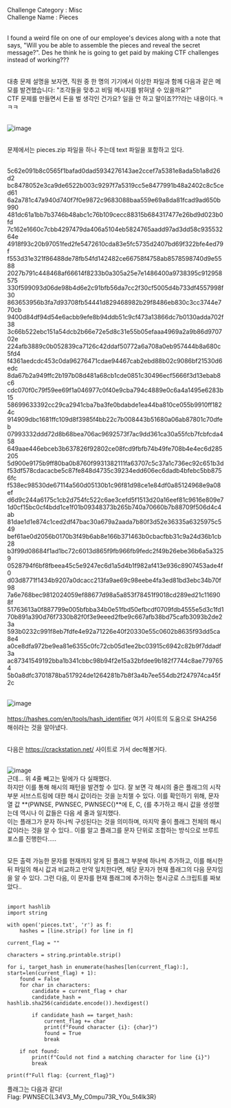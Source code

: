 Challenge Category : Misc<br>
Challenge Name : Pieces<br><br>

I found a weird file on one of our employee's devices along with a note that says, "Will you be able to assemble the pieces and reveal the secret message?". Des he think he is going to get paid by making CTF challenges instead of working???<br><br>

대충 문제 설명을 보자면, 직원 중 한 명의 기기에서 이상한 파일과 함께 다음과 같은 메모를 발견했습니다: "조각들을 맞추고 비밀 메시지를 밝혀낼 수 있을까요?" <br>
CTF 문제를 만들면서 돈을 벌 생각인 건가요? 일을 안 하고 말이죠???라는 내용이다.ㅋㅋㅋ<br><br>

![image](https://github.com/user-attachments/assets/20896570-99c2-47bf-84c1-d8f92644a556)<br><br>

문제에서는 pieces.zip 파일을 하나 주는데 text 파일을 포함하고 있다.<br><br>

5c62e091b8c0565f1bafad0dad5934276143ae2ccef7a5381e8ada5b1a8d26d2
bc8478052e3ca9de6522b003c9297f7a5319cc5e8477991b48a2402c8c5ced61
6a2a781c47a940d740f7f0e9872c9683088baa559e69a8da81fcad9ad650b990
481dc61a1bb7b3746b48abc1c76b109cecc88315b684317477e26bd9d023b0fd
7c162e1660c7cbb4297479da406a5104eb5824765aadd97ad3dd58c93553264e
4918f93c20b97051fed2fe5472610cda83e5fc5735d2407bd69f322bfe4ed79f
f553d31e321f86488de78fb54fd142482ce66758f4758ab8578598740d9e5588
2027b791c448468af66614f8233b0a305a25e7e1486400a9738395c912958575
330f599093d06de98b4d6e2c91bfb56da7cc2f30cf5005d4b733df4557998f30
863653956b3fa7d93708fb54441d829468982b29f8486eb830c3cc3744e770cb
9400d84df94d54e6acbb9efe8b94ddb51c9cf473a13866dc7b0130adda702f38
3c66b522ebc151a54dcb2b66e72e5d8c31e55b05efaaa4969a2a9b86d970702e
224afb3889c0b052839ca7126c42ddaf50772a6a708a0eb957444b8a680c5fd4
f4361aedcdc453c0da96276471cdae94467cab2ebd88b02c9086bf21530d6edc
8da67b2a949ffc2b197b08d481a68cb1cde0851c30496ecf5666f3d13ebab8c6
cdc070f0c79f59ee69f1a046977c0f40e9cba794c4889e0c6a4a1495e6283b15
58699633392cc29ca2941cba7ba3fe0bdabde1ea44ba810ce055b9910ff1824c
914909dbc1681ffc109d8f3985f4bb22c7b008443b51680a06ab87801c70dfeb
07993332ddd72d8b68bea706ac9692573f7ac9dd361ca30a55fcb7fcbfcda458
649aae446ebceb3b637826f92802ce08fcd9fbfb74b49fe708b4e4ec6d285205
5d900e9175b9ff80ba0b8760f9931382111fa63707c5c37a1c736ec92c651b3d
f53df578cdacacbe5c87fe848d4735c39234edd606ec6dadb4bfebc5bb8756fc
f538ec98530de67114a560d05130b1c96f81d98ce1e84df0a85124968e9a08ef
d6d9c244a6175c1cb2d754fc522c6ae3cefd5f1513d20a16eef81c9616e809e7
1d0cf15bc0cf4bdd1ce1f01b09348373b265b740a70660b7b88709f506d4c4ab
81dae1d1e874c1ced2df47bac30a679a2aada7b80f3d52e36335a6325975c549
bef61ae0d2056b0170b3f49b6ab8e166b371463b0cbacfbb31c9a24d36b1cb28
b3f99d08684f1ad1bc72c6013d865f9fb966fb9fedc2f49b26ebe36b6a5a3259
0528794f6bf8fbeea45c5e9247ec6d1a5d4b1f982af413e936c8907453ade4f0
d03d8771f1434b9207a0dcacc213fa9ae69c98eebe4fa3ed81bd3ebc34b70f98
7a6e768bec9812024059ef88677d98a5a853f78451f9018cd289ed21c116908f
51763613a0f887799e005bfbba34b0e51fbd50efbcdf0709fdb4555e5d3c1fd1
70b891a390d76f7330b82f0f3e9eeed2fbe9c667afb38bd75cafb3093b2de23a
593b0232c991f8eb7fdfe4e92a71226e40f20330e55c0602b8635f93dd5ca8e4
a0ce8dfa972be9ea81e6355c0fc72cb05d1ee2bc03915c6942c82b9f7ddadf3a
ac87341549192bba1b341cbbc98b94f2e15a32bfdee9b182f7744c8ae7797654
5b0a8dfc3701878ba517924de1264281b7b8f3a4b7ee554db2f247974ca45f2c<br><br>

![image](https://github.com/user-attachments/assets/684cd7e1-4df9-4be2-9364-d78e821aec38)<br><br>
https://hashes.com/en/tools/hash_identifier 여기 사이트의 도움으로 SHA256 해쉬라는 것을 알아냈다.<br><br>

다음은 https://crackstation.net/ 사이트로 가서 dec해볼거다.<br><br>

![image](https://github.com/user-attachments/assets/cf47921f-a372-4845-86aa-c8ad557e8679)<br>
근데... 위 4줄 빼고는 밑에가 다 실패했다.<br>
하지만 이를 통해 해시의 패턴을 발견할 수 있다. 잘 보면 각 해시의 줄은 플래그의 시작 부분 서브스트링에 대한 해시 값이라는 것을 눈치챌 수 있다. 이를 확인하기 위해, 문자열 값 **(PWNSE, PWNSEC, PWNSEC{)**에 E, C, {를 추가하고 해시 값을 생성했는데 역시나 이 값들은 다음 세 줄과 일치했다.<br>
이는 플래그가 문자 하나씩 구성된다는 것을 의미하며, 마지막 줄이 플래그 전체의 해시 값이라는 것을 알 수 있다.. 이를 알고 플래그를 문자 단위로 조합하는 방식으로 브루트포스를 진행한다.....<br><br>

모든 출력 가능한 문자를 현재까지 알게 된 플래그 부분에 하나씩 추가하고, 이를 해시한 뒤 파일의 해시 값과 비교하고 만약 일치한다면, 해당 문자가 현재 플래그의 다음 문자임을 알 수 있다. 그런 다음, 이 문자를 현재 플래그에 추가하는 형시긍로 스크립트를 짜보았다..<br><br>

```
import hashlib
import string

with open('pieces.txt', 'r') as f:
    hashes = [line.strip() for line in f]

current_flag = "" 

characters = string.printable.strip()

for i, target_hash in enumerate(hashes[len(current_flag):], start=len(current_flag) + 1):
    found = False
    for char in characters:
        candidate = current_flag + char
        candidate_hash = hashlib.sha256(candidate.encode()).hexdigest()
        
        if candidate_hash == target_hash:
            current_flag += char
            print(f"Found character {i}: {char}")
            found = True
            break
    
    if not found:
        print(f"Could not find a matching character for line {i}")
        break
        
print(f"Full flag: {current_flag}")
```
플래그는 다음과 같다!<br>
Flag: PWNSEC{L34V3_My_C0mpu73R_Y0u_5t4lk3R}

